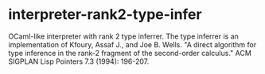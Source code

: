 # interpreter-rank2-type-infer
OCaml-like interpreter with rank 2 type inferrer.
The type inferrer is an implementation of Kfoury, Assaf J., and Joe B. Wells. "A direct algorithm for type inference in the rank-2 fragment of the second-order calculus." ACM SIGPLAN Lisp Pointers 7.3 (1994): 196-207.
